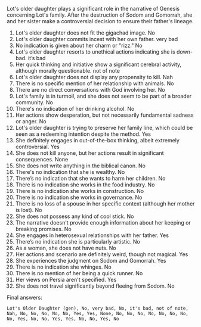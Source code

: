 Lot's older daughter plays a significant role in the narrative of Genesis concerning Lot's family. After the destruction of Sodom and Gomorrah, she and her sister make a controversial decision to ensure their father's lineage.

1. Lot's older daughter does not fit the gigachad image. No
2. Lot's older daughter commits incest with her own father. very bad
3. No indication is given about her charm or "rizz." No
4. Lot's older daughter resorts to unethical actions indicating she is down-bad. it’s bad
5. Her quick thinking and initiative show a significant cerebral activity, although morally questionable. not of note
6. Lot's older daughter does not display any propensity to kill. Nah
7. There is no specific mention of her relationship with animals. No
8. There are no direct conversations with God involving her. No
9. Lot's family is in turmoil, and she does not seem to be part of a broader community. No
10. There's no indication of her drinking alcohol. No
11. Her actions show desperation, but not necessarily fundamental sadness or anger. No
12. Lot's older daughter is trying to preserve her family line, which could be seen as a redeeming intention despite the method. Yes
13. She definitely engages in out-of-the-box thinking, albeit extremely controversial. Yes
14. She does not kill anyone, but her actions result in significant consequences. None
15. She does not write anything in the biblical canon. No
16. There's no indication that she is wealthy. No
17. There’s no indication that she wants to harm her children. No
18. There is no indication she works in the food industry. No
19. There is no indication she works in construction. No
20. There is no indication she works in governance. No
21. There is no loss of a spouse in her specific context (although her mother is lost). No
22. She does not possess any kind of cool stick. No
23. The narrative doesn't provide enough information about her keeping or breaking promises. No
24. She engages in heterosexual relationships with her father. Yes
25. There’s no indication she is particularly artistic. No
26. As a woman, she does not have nuts. No
27. Her actions and scenario are definitely weird, though not magical. Yes
28. She experiences the judgment on Sodom and Gomorrah. Yes
29. There is no indication she whinges. No
30. There is no mention of her being a quick runner. No
31. Her views on Persia aren't specified. Yes
32. She does not travel significantly beyond fleeing from Sodom. No

Final answers:

```Lot's Older Daughter (gen), No, very bad, No, it's bad, not of note, Nah, No, No, No, No, No, Yes, Yes, None, No, No, No, No, No, No, No, No, Yes, No, No, Yes, Yes, No, No, Yes, No```
